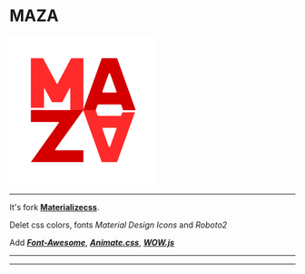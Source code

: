 MAZA
===================
![](https://github.com/wiisoft/maza/blob/master/maza.png?raw=true)

----------

It's fork **[Materializecss](http://materializecss.com)**. 

Delet css colors, fonts *Material Design Icons* and *Roboto2*

Add **[*Font-Awesome*](http://fortawesome.github.io/Font-Awesome/icons/)**, **[*Animate.css*](https://daneden.github.io/animate.css/)**, **[*WOW.js*](https://github.com/matthieua/WOW)**

-----------



-------------
